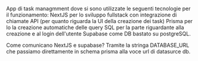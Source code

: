 App di task managmment dove si sono utilizzate le seguenti tecnologie per il funzionamento:
NextJS per lo sviluppo fullstack con integrazione di chiamate API (per quanto riguarda la UI della creazione dei task)
Prisma per lo la creazione automatiche delle query SQL per la parte riguardante alla creazione e al login dell'utente
Supabase come DB bastato su postgreSQL.

Come comunicano NextJS e supabase? Tramite la stringa DATABASE_URL che passiamo direttamente in schema prisma alla voce url di datasurce db.
